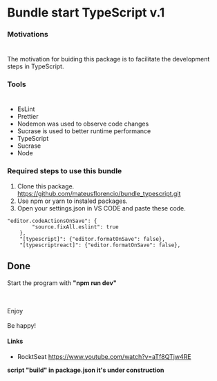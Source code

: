 # Bundle start TypeScript v.1

### **Motivations**

#

The motivation for buiding this package is to facilitate the development steps in TypeScript.

### **Tools**
#
* EsLint <br>
* Prettier <br/>
* Nodemon was used to observe code changes  <br>
* Sucrase is used to better runtime performance <br>
* TypeScript <br>
* Sucrase <br>
* Node <br>

### Required steps to use this bundle

1. Clone this package. <br>
<https://github.com/mateusflorencio/bundle_typescript.git>
2. Use npm or yarn to instaled packages.
3. Open your settings.json in VS CODE and paste these code.

```
"editor.codeActionsOnSave": {
        "source.fixAll.eslint": true
    },
    "[typescript]": {"editor.formatOnSave": false},
    "[typescriptreact]": {"editor.formatOnSave": false},
```

## Done

Start the program with **"npm run dev"**

<br>
<br>
Enjoy
<br>
<br>
Be happy!

#### Links

- RocktSeat
  <https://www.youtube.com/watch?v=aTf8QTjw4RE>

**script "build" in package.json it's under construction**

